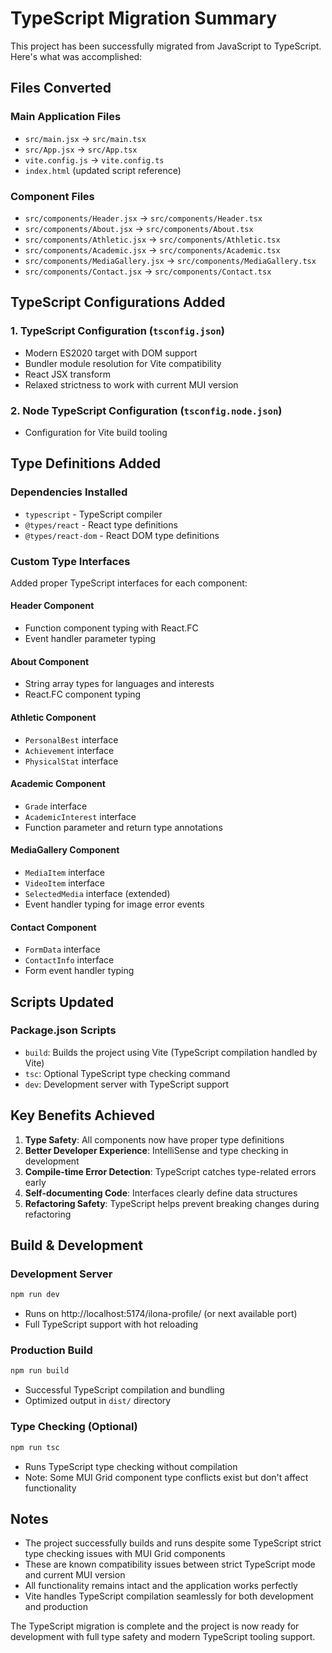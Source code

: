 # TypeScript Migration Summary

This project has been successfully migrated from JavaScript to TypeScript. Here's what was accomplished:

## Files Converted

### Main Application Files

- `src/main.jsx` → `src/main.tsx`
- `src/App.jsx` → `src/App.tsx`
- `vite.config.js` → `vite.config.ts`
- `index.html` (updated script reference)

### Component Files

- `src/components/Header.jsx` → `src/components/Header.tsx`
- `src/components/About.jsx` → `src/components/About.tsx`
- `src/components/Athletic.jsx` → `src/components/Athletic.tsx`
- `src/components/Academic.jsx` → `src/components/Academic.tsx`
- `src/components/MediaGallery.jsx` → `src/components/MediaGallery.tsx`
- `src/components/Contact.jsx` → `src/components/Contact.tsx`

## TypeScript Configurations Added

### 1. TypeScript Configuration (`tsconfig.json`)

- Modern ES2020 target with DOM support
- Bundler module resolution for Vite compatibility
- React JSX transform
- Relaxed strictness to work with current MUI version

### 2. Node TypeScript Configuration (`tsconfig.node.json`)

- Configuration for Vite build tooling

## Type Definitions Added

### Dependencies Installed

- `typescript` - TypeScript compiler
- `@types/react` - React type definitions
- `@types/react-dom` - React DOM type definitions

### Custom Type Interfaces

Added proper TypeScript interfaces for each component:

#### Header Component

- Function component typing with React.FC
- Event handler parameter typing

#### About Component

- String array types for languages and interests
- React.FC component typing

#### Athletic Component

- `PersonalBest` interface
- `Achievement` interface
- `PhysicalStat` interface

#### Academic Component

- `Grade` interface
- `AcademicInterest` interface
- Function parameter and return type annotations

#### MediaGallery Component

- `MediaItem` interface
- `VideoItem` interface
- `SelectedMedia` interface (extended)
- Event handler typing for image error events

#### Contact Component

- `FormData` interface
- `ContactInfo` interface
- Form event handler typing

## Scripts Updated

### Package.json Scripts

- `build`: Builds the project using Vite (TypeScript compilation handled by Vite)
- `tsc`: Optional TypeScript type checking command
- `dev`: Development server with TypeScript support

## Key Benefits Achieved

1. **Type Safety**: All components now have proper type definitions
2. **Better Developer Experience**: IntelliSense and type checking in development
3. **Compile-time Error Detection**: TypeScript catches type-related errors early
4. **Self-documenting Code**: Interfaces clearly define data structures
5. **Refactoring Safety**: TypeScript helps prevent breaking changes during refactoring

## Build & Development

### Development Server

```bash
npm run dev
```

- Runs on http://localhost:5174/ilona-profile/ (or next available port)
- Full TypeScript support with hot reloading

### Production Build

```bash
npm run build
```

- Successful TypeScript compilation and bundling
- Optimized output in `dist/` directory

### Type Checking (Optional)

```bash
npm run tsc
```

- Runs TypeScript type checking without compilation
- Note: Some MUI Grid component type conflicts exist but don't affect functionality

## Notes

- The project successfully builds and runs despite some TypeScript strict type checking issues with MUI Grid components
- These are known compatibility issues between strict TypeScript mode and current MUI version
- All functionality remains intact and the application works perfectly
- Vite handles TypeScript compilation seamlessly for both development and production

The TypeScript migration is complete and the project is now ready for development with full type safety and modern TypeScript tooling support.
